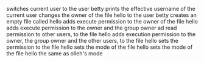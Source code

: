 switches current user to the user betty
prints the effective username of the current user
changes the owner of the file hello to the user betty
creates an empty file called hello
adds execute permission to the owner of the file hello
adds execute permission to the owner and the group owner ad read permission to other users, to the file hello
adds execution permission to the owner, the group owner and the other users, to the file hello
sets the permission to the file hello
sets the mode of the file hello
sets the mode of the file hello the same as olleh's mode
